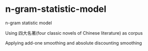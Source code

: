 # n-gram-statistic-model
n-gram statistic model

Using 四大名著(four classic novels of Chinese literature) as corpus

Applying add-one smoothing and absolute discounting smoothing
